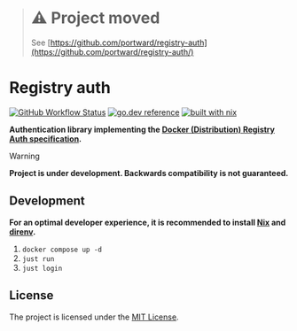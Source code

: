 > # ⚠️ Project moved
> See [https://github.com/portward/registry-auth](https://github.com/portward/registry-auth/)

# Registry auth

[![GitHub Workflow Status](https://img.shields.io/github/actions/workflow/status/sagikazarmark/registry-auth/ci.yaml?style=flat-square)](https://github.com/sagikazarmark/registry-auth/actions/workflows/ci.yaml)
[![go.dev reference](https://img.shields.io/badge/go.dev-reference-007d9c?logo=go&logoColor=white&style=flat-square)](https://pkg.go.dev/mod/github.com/sagikazarmark/registry-auth)
[![built with nix](https://img.shields.io/badge/builtwith-nix-7d81f7?style=flat-square)](https://builtwithnix.org)

**Authentication library implementing the [Docker (Distribution) Registry Auth specification](https://github.com/distribution/distribution/tree/main/docs/spec/auth).**

> [!WARNING]
> **Project is under development. Backwards compatibility is not guaranteed.**

## Development

**For an optimal developer experience, it is recommended to install [Nix](https://nixos.org/download.html) and [direnv](https://direnv.net/docs/installation.html).**

1. `docker compose up -d`
1. `just run`
1. `just login`


## License

The project is licensed under the [MIT License](LICENSE).
